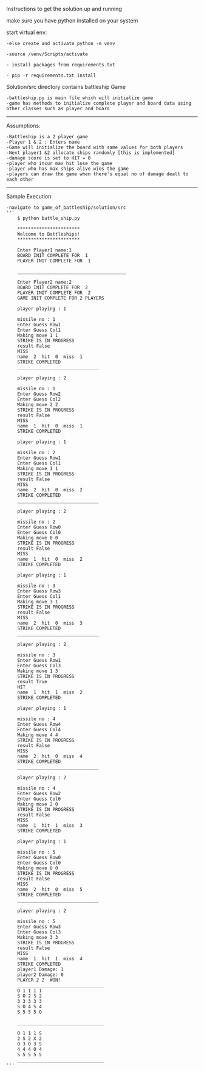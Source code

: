 Instructions to get the solution up and running

make sure you have python installed on your system

start virtual env:

    -else create and activate python -m venv

    -source /venv/Scripts/activate

    - install packages from requirements.txt

    - pip -r requirements.txt install

Solution/src directory contains battleship Game

    -battleship.py is main file which will initialize game
    -game has methods to initialize complete player and board data using other classes such as player and board

__________________________________________________________________________________________

Assumptions:

    -Battleship is a 2 player game
    -Player 1 & 2 : Enters name
    -Game will initialize the board with same values for both players
    -Next player1 &2 allocate ships randomly [this is implemented]
    -damage score is set to HIT = 0
    -player who incur max hit lose the game
    -player who has max ships alive wins the game
    -players can draw the game when there's equal no of damage dealt to each other

__________________________________________________________________________________________

Sample Execution:

    -navigate to game_of_battleship/solution/src
    '''
        $ python battle_ship.py

        ***********************
        Welcome to Battleships!
        ***********************

        Enter Player1 name:1
        BOARD INIT COMPLETE FOR  1
        PLAYER INIT COMPLETE FOR  1

        ________________________________________

        Enter Player2 name:2
        BOARD INIT COMPLETE FOR  2
        PLAYER INIT COMPLETE FOR  2
        GAME INIT COMPLETE FOR 2 PLAYERS

        player playing : 1

        missile no : 1
        Enter Guess Row1
        Enter Guess Col1
        Making move 1 1
        STRIKE IS IN PROGRESS
        result False
        MISS
        name  2  hit  0  miss  1
        STRIKE COMPLETED
        ______________________________

        player playing : 2

        missile no : 1
        Enter Guess Row2
        Enter Guess Col2
        Making move 2 2
        STRIKE IS IN PROGRESS
        result False
        MISS
        name  1  hit  0  miss  1
        STRIKE COMPLETED

        player playing : 1

        missile no : 2
        Enter Guess Row1
        Enter Guess Col1
        Making move 1 1
        STRIKE IS IN PROGRESS
        result False
        MISS
        name  2  hit  0  miss  2
        STRIKE COMPLETED
        ______________________________

        player playing : 2

        missile no : 2
        Enter Guess Row0
        Enter Guess Col0
        Making move 0 0
        STRIKE IS IN PROGRESS
        result False
        MISS
        name  1  hit  0  miss  2
        STRIKE COMPLETED

        player playing : 1

        missile no : 3
        Enter Guess Row3
        Enter Guess Col1
        Making move 3 1
        STRIKE IS IN PROGRESS
        result False
        MISS
        name  2  hit  0  miss  3
        STRIKE COMPLETED
        ______________________________

        player playing : 2

        missile no : 3
        Enter Guess Row1
        Enter Guess Col3
        Making move 1 3
        STRIKE IS IN PROGRESS
        result True
        HIT
        name  1  hit  1  miss  2
        STRIKE COMPLETED

        player playing : 1

        missile no : 4
        Enter Guess Row4
        Enter Guess Col4
        Making move 4 4
        STRIKE IS IN PROGRESS
        result False
        MISS
        name  2  hit  0  miss  4
        STRIKE COMPLETED
        ______________________________

        player playing : 2

        missile no : 4
        Enter Guess Row2
        Enter Guess Col0
        Making move 2 0
        STRIKE IS IN PROGRESS
        result False
        MISS
        name  1  hit  1  miss  3
        STRIKE COMPLETED

        player playing : 1

        missile no : 5
        Enter Guess Row0
        Enter Guess Col0
        Making move 0 0
        STRIKE IS IN PROGRESS
        result False
        MISS
        name  2  hit  0  miss  5
        STRIKE COMPLETED
        ______________________________

        player playing : 2

        missile no : 5
        Enter Guess Row3
        Enter Guess Col3
        Making move 3 3
        STRIKE IS IN PROGRESS
        result False
        MISS
        name  1  hit  1  miss  4
        STRIKE COMPLETED
        player1 Damage: 1
        player2 Damage: 0
        PLAYER 2 2  WON!
        ________________________________
        O 1 1 1 1
        S O 2 S 2
        3 3 3 3 3
        S O 4 S 4
        S 5 5 5 O

        ________________________________

        O 1 1 1 S
        2 S 2 X 2
        O 3 O 3 S
        4 4 4 O 4
        S 5 5 5 5
        ________________________________
    '''